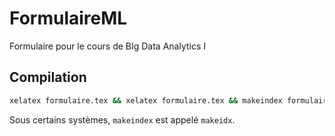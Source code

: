 # FormulaireML
Formulaire pour le cours de BIg Data Analytics I

## Compilation
```bash
xelatex formulaire.tex && xelatex formulaire.tex && makeindex formulaire && makeindex formulaire.nlo -o formulaire.nls && biber formulaire && xelatex formulaire.tex && xelatex formulaire.tex
```

Sous certains systèmes, `makeindex` est appelé `makeidx`.
